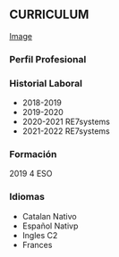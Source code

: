 ## **CURRICULUM**

[Image](gato.jpg)

### Perfil Profesional


### Historial Laboral
- 2018-2019 
- 2019-2020 
- 2020-2021 RE7systems
- 2021-2022 RE7systems

### Formación
2019 4 ESO

### Idiomas
- Catalan Nativo
- Español Nativp
- Ingles C2
- Frances 
